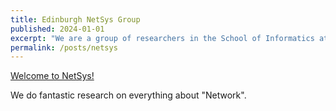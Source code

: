 ```yaml
---
title: Edinburgh NetSys Group
published: 2024-01-01
excerpt: "We are a group of researchers in the School of Informatics at the University of Edinburgh working on building next generation networked systems technologies. Our research spans computer networking, distributed systems, mobile computing and operating systems."
permalink: /posts/netsys
---
```


[Welcome to NetSys!](https://netsys.inf.ed.ac.uk/)

We do fantastic research on everything about "Network".
